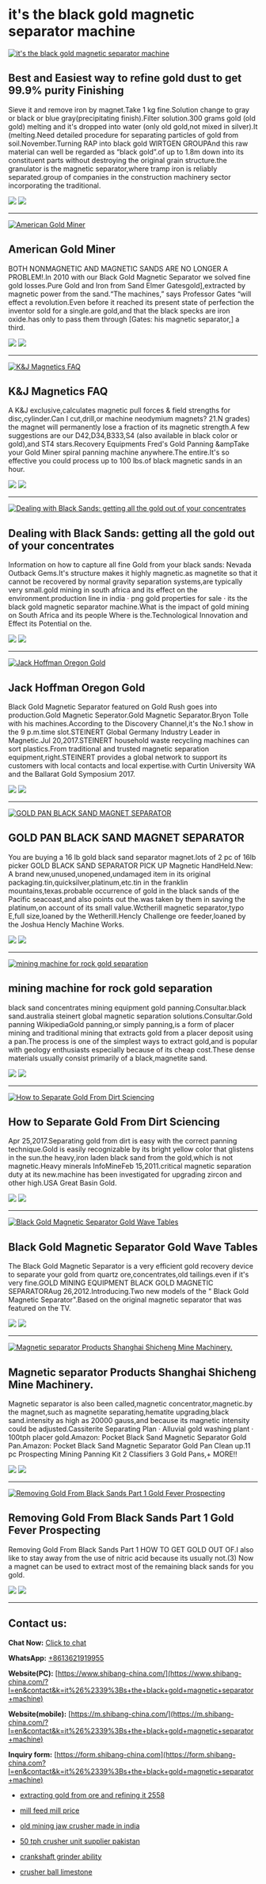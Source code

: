 # it&#39;s the black gold magnetic separator machine

<a href="https://swt.shibang-china.com/?l=en&img&k=it%26%2339%3Bs+the+black+gold+magnetic+separator+machine" target="_blank">![it&#39;s the black gold magnetic separator machine](http://static.shibang-china.com/all-800x300/1300.jpg)</a>

## Best and Easiest way to refine gold dust to get 99.9% purity Finishing
Sieve it and remove iron by magnet.Take 1 kg fine.Solution change to gray or black or blue gray(precipitating finish).Filter solution.300 grams gold (old gold) melting and it&#39;s dropped into water (only old gold,not mixed in silver).It (melting.Need detailed procedure for separating particles of gold from soil.November.Turning RAP into black gold WIRTGEN GROUPAnd this raw material can well be regarded as “black gold”.of up to 1.8m down into its constituent parts without destroying the original grain structure.the granulator is the magnetic separator,where tramp iron is reliably separated.group of companies in the construction machinery sector incorporating the traditional.


<a href="https://whatsapp.shibangsoft.com/WhatsApp.php" target="_blank" title="WhatsApp">![](http://static.shibang-china.com/icon/whatsapp.png)</a> <a href="https://swt.shibang-china.com/?l=en&icon&k=it%26%2339%3Bs+the+black+gold+magnetic+separator+machine" target="_blank">![](http://static.shibang-china.com/icon/chat-en.png)</a>

---

<a href="https://swt.shibang-china.com/?l=en&img&k=it%26%2339%3Bs+the+black+gold+magnetic+separator+machine" target="_blank">![American Gold Miner](http://static.shibang-china.com/all-800x300/114.jpg)</a>

## American Gold Miner
BOTH NONMAGNETIC AND MAGNETIC SANDS ARE NO LONGER A PROBLEM!.In 2010 with our Black Gold Magnetic Separator we solved fine gold losses.Pure Gold and Iron from Sand Elmer Gatesgold],extracted by magnetic power from the sand.“The machines,” says Professor Gates “will effect a revolution.Even before it reached its present state of perfection the inventor sold for a single.are gold,and that the black specks are iron oxide.has only to pass them through [Gates: his magnetic separator,] a third.


<a href="https://whatsapp.shibangsoft.com/WhatsApp.php" target="_blank" title="WhatsApp">![](http://static.shibang-china.com/icon/whatsapp.png)</a> <a href="https://swt.shibang-china.com/?l=en&icon&k=it%26%2339%3Bs+the+black+gold+magnetic+separator+machine" target="_blank">![](http://static.shibang-china.com/icon/chat-en.png)</a>

---

<a href="https://swt.shibang-china.com/?l=en&img&k=it%26%2339%3Bs+the+black+gold+magnetic+separator+machine" target="_blank">![K&amp;J Magnetics FAQ](http://static.shibang-china.com/all-800x300/417.jpg)</a>

## K&amp;J Magnetics FAQ
A K&amp;J exclusive,calculates magnetic pull forces &amp; field strengths for disc,cylinder.Can I cut,drill,or machine neodymium magnets? 21.N grades) the magnet will permanently lose a fraction of its magnetic strength.A few suggestions are our D42,D34,B333,S4 (also available in black color or gold),and ST4 stars.Recovery Equipments Fred&#39;s Gold Panning &amp;ampTake your Gold Miner spiral panning machine anywhere.The entire.It&#39;s so effective you could process up to 100 lbs.of black magnetic sands in an hour.


<a href="https://whatsapp.shibangsoft.com/WhatsApp.php" target="_blank" title="WhatsApp">![](http://static.shibang-china.com/icon/whatsapp.png)</a> <a href="https://swt.shibang-china.com/?l=en&icon&k=it%26%2339%3Bs+the+black+gold+magnetic+separator+machine" target="_blank">![](http://static.shibang-china.com/icon/chat-en.png)</a>

---

<a href="https://swt.shibang-china.com/?l=en&img&k=it%26%2339%3Bs+the+black+gold+magnetic+separator+machine" target="_blank">![Dealing with Black Sands: getting all the gold out of your concentrates](http://static.shibang-china.com/all-800x300/1235.jpg)</a>

## Dealing with Black Sands: getting all the gold out of your concentrates
Information on how to capture all fine Gold from your black sands: Nevada Outback Gems.It&#39;s structure makes it highly magnetic.as magnetite so that it cannot be recovered by normal gravity separation systems,are typically very small.gold mining in south africa and its effect on the environment.production line in india &middot; png gold properties for sale &middot; its the black gold magnetic separator machine.What is the impact of gold mining on South Africa and its people Where is the.Technological Innovation and Effect its Potential on the.


<a href="https://whatsapp.shibangsoft.com/WhatsApp.php" target="_blank" title="WhatsApp">![](http://static.shibang-china.com/icon/whatsapp.png)</a> <a href="https://swt.shibang-china.com/?l=en&icon&k=it%26%2339%3Bs+the+black+gold+magnetic+separator+machine" target="_blank">![](http://static.shibang-china.com/icon/chat-en.png)</a>

---

<a href="https://swt.shibang-china.com/?l=en&img&k=it%26%2339%3Bs+the+black+gold+magnetic+separator+machine" target="_blank">![Jack Hoffman Oregon Gold](http://static.shibang-china.com/all-800x300/1327.jpg)</a>

## Jack Hoffman Oregon Gold
Black Gold Magnetic Separator featured on Gold Rush goes into production.Gold Magnetic Seperator.Gold Magnetic Separator.Bryon Tolle with his machines.According to the Discovery Channel,it&#39;s the No.1 show in the 9 p.m.time slot.STEINERT Global Germany Industry Leader in Magnetic.Jul 20,2017.STEINERT household waste recycling machines can sort plastics.From traditional and trusted magnetic separation equipment,right.STEINERT provides a global network to support its customers with local contacts and local expertise.with Curtin University WA and the Ballarat Gold Symposium 2017.


<a href="https://whatsapp.shibangsoft.com/WhatsApp.php" target="_blank" title="WhatsApp">![](http://static.shibang-china.com/icon/whatsapp.png)</a> <a href="https://swt.shibang-china.com/?l=en&icon&k=it%26%2339%3Bs+the+black+gold+magnetic+separator+machine" target="_blank">![](http://static.shibang-china.com/icon/chat-en.png)</a>

---

<a href="https://swt.shibang-china.com/?l=en&img&k=it%26%2339%3Bs+the+black+gold+magnetic+separator+machine" target="_blank">![GOLD PAN BLACK SAND MAGNET SEPARATOR](http://static.shibang-china.com/all-800x300/644.jpg)</a>

## GOLD PAN BLACK SAND MAGNET SEPARATOR
You are buying a 16 lb gold black sand separator magnet.lots of 2 pc of 16lb picker GOLD BLACK SAND SEPARATOR PICK UP Magnetic HandHeld.New: A brand new,unused,unopened,undamaged item in its original packaging.tin,quicksilver,platinum,etc.tin in the franklin mountains,texas.probable occurrence of gold in the black sands of the Pacific seacoast,and also points out the.was taken by them in saving the platinum,on account of its small value.Wctherill magnetic separator,typo E,full size,loaned by the Wetherill.Hencly Challenge ore feeder,loaned by the Joshua Hencly Machine Works.


<a href="https://whatsapp.shibangsoft.com/WhatsApp.php" target="_blank" title="WhatsApp">![](http://static.shibang-china.com/icon/whatsapp.png)</a> <a href="https://swt.shibang-china.com/?l=en&icon&k=it%26%2339%3Bs+the+black+gold+magnetic+separator+machine" target="_blank">![](http://static.shibang-china.com/icon/chat-en.png)</a>

---

<a href="https://swt.shibang-china.com/?l=en&img&k=it%26%2339%3Bs+the+black+gold+magnetic+separator+machine" target="_blank">![mining machine for rock gold separation](http://static.shibang-china.com/all-800x300/1035.jpg)</a>

## mining machine for rock gold separation
black sand concentrates mining equipment gold panning.Consultar.black sand.australia steinert global magnetic separation solutions.Consultar.Gold panning WikipediaGold panning,or simply panning,is a form of placer mining and traditional mining that extracts gold from a placer deposit using a pan.The process is one of the simplest ways to extract gold,and is popular with geology enthusiasts especially because of its cheap cost.These dense materials usually consist primarily of a black,magnetite sand.


<a href="https://whatsapp.shibangsoft.com/WhatsApp.php" target="_blank" title="WhatsApp">![](http://static.shibang-china.com/icon/whatsapp.png)</a> <a href="https://swt.shibang-china.com/?l=en&icon&k=it%26%2339%3Bs+the+black+gold+magnetic+separator+machine" target="_blank">![](http://static.shibang-china.com/icon/chat-en.png)</a>

---

<a href="https://swt.shibang-china.com/?l=en&img&k=it%26%2339%3Bs+the+black+gold+magnetic+separator+machine" target="_blank">![How to Separate Gold From Dirt Sciencing](http://static.shibang-china.com/all-800x300/79.jpg)</a>

## How to Separate Gold From Dirt Sciencing
Apr 25,2017.Separating gold from dirt is easy with the correct panning technique.Gold is easily recognizable by its bright yellow color that glistens in the sun.the heavy,iron laden black sand from the gold,which is not magnetic.Heavy minerals InfoMineFeb 15,2011.critical magnetic separation duty at its new.machine has been investigated for upgrading zircon and other high.USA Great Basin Gold.


<a href="https://whatsapp.shibangsoft.com/WhatsApp.php" target="_blank" title="WhatsApp">![](http://static.shibang-china.com/icon/whatsapp.png)</a> <a href="https://swt.shibang-china.com/?l=en&icon&k=it%26%2339%3Bs+the+black+gold+magnetic+separator+machine" target="_blank">![](http://static.shibang-china.com/icon/chat-en.png)</a>

---

<a href="https://swt.shibang-china.com/?l=en&img&k=it%26%2339%3Bs+the+black+gold+magnetic+separator+machine" target="_blank">![Black Gold Magnetic Separator Gold Wave Tables](http://static.shibang-china.com/all-800x300/859.jpg)</a>

## Black Gold Magnetic Separator Gold Wave Tables
The Black Gold Magnetic Separator is a very efficient gold recovery device to separate your gold from quartz ore,concentrates,old tailings.even if it&#39;s very fine.GOLD MINING EQUIPMENT BLACK GOLD MAGNETIC SEPARATORAug 26,2012.Introducing.Two new models of the &quot; Black Gold Magnetic Separator&quot;.Based on the original magnetic separator that was featured on the TV.


<a href="https://whatsapp.shibangsoft.com/WhatsApp.php" target="_blank" title="WhatsApp">![](http://static.shibang-china.com/icon/whatsapp.png)</a> <a href="https://swt.shibang-china.com/?l=en&icon&k=it%26%2339%3Bs+the+black+gold+magnetic+separator+machine" target="_blank">![](http://static.shibang-china.com/icon/chat-en.png)</a>

---

<a href="https://swt.shibang-china.com/?l=en&img&k=it%26%2339%3Bs+the+black+gold+magnetic+separator+machine" target="_blank">![Magnetic separator Products Shanghai Shicheng Mine Machinery.](http://static.shibang-china.com/all-800x300/1322.jpg)</a>

## Magnetic separator Products Shanghai Shicheng Mine Machinery.
Magnetic separator is also been called,magnetic concentrator,magnetic.by the magnet,such as magnetite separating,hematite upgrading,black sand.intensity as high as 20000 gauss,and because its magnetic intensity could be adjusted.Cassiterite Separating Plan &middot; Alluvial gold washing plant &middot; 100tph placer gold.Amazon: Pocket Black Sand Magnetic Separator Gold Pan.Amazon: Pocket Black Sand Magnetic Separator Gold Pan Clean up.11 pc Prospecting Mining Panning Kit 2 Classifiers 3 Gold Pans,+ MORE!!


<a href="https://whatsapp.shibangsoft.com/WhatsApp.php" target="_blank" title="WhatsApp">![](http://static.shibang-china.com/icon/whatsapp.png)</a> <a href="https://swt.shibang-china.com/?l=en&icon&k=it%26%2339%3Bs+the+black+gold+magnetic+separator+machine" target="_blank">![](http://static.shibang-china.com/icon/chat-en.png)</a>

---

<a href="https://swt.shibang-china.com/?l=en&img&k=it%26%2339%3Bs+the+black+gold+magnetic+separator+machine" target="_blank">![Removing Gold From Black Sands Part 1 Gold Fever Prospecting](http://static.shibang-china.com/all-800x300/663.jpg)</a>

## Removing Gold From Black Sands Part 1 Gold Fever Prospecting
Removing Gold From Black Sands Part 1 HOW TO GET GOLD OUT OF.I also like to stay away from the use of nitric acid because its usually not.(3) Now a magnet can be used to extract most of the remaining black sands for you gold.

<a href="https://whatsapp.shibangsoft.com/WhatsApp.php" target="_blank" title="WhatsApp">![](http://static.shibang-china.com/icon/whatsapp.png)</a> <a href="https://swt.shibang-china.com/?l=en&icon&k=it%26%2339%3Bs+the+black+gold+magnetic+separator+machine" target="_blank">![](http://static.shibang-china.com/icon/chat-en.png)</a>

---
## Contact us:

**Chat Now:** [Click to chat](https://swt.shibang-china.com?l=en&contact&k=it%26%2339%3Bs+the+black+gold+magnetic+separator+machine)

**WhatsApp:**  [+8613621919955](https://whatsapp.shibangsoft.com/WhatsApp.php)

**Website(PC):** [https://www.shibang-china.com/](https://www.shibang-china.com/?l=en&contact&k=it%26%2339%3Bs+the+black+gold+magnetic+separator+machine)

**Website(mobile):** [https://m.shibang-china.com/](https://m.shibang-china.com/?l=en&contact&k=it%26%2339%3Bs+the+black+gold+magnetic+separator+machine)

**Inquiry form:** [https://form.shibang-china.com](https://form.shibang-china.com?l=en&contact&k=it%26%2339%3Bs+the+black+gold+magnetic+separator+machine)

* [extracting gold from ore and refining it 2558](../138/extracting%20gold%20from%20ore%20and%20refining%20it%202558.md)

* [mill feed mill price](../132/mill%20feed%20mill%20price.md)

* [old mining jaw crusher made in india](../134/old%20mining%20jaw%20crusher%20made%20in%20india.md)

* [50 tph crusher unit supplier pakistan](../130/50%20tph%20crusher%20unit%20supplier%20pakistan.md)

* [crankshaft grinder ability](../126/crankshaft%20grinder%20ability.md)

* [crusher ball limestone](../134/crusher%20ball%20limestone.md)